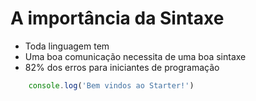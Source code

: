 # A importância da Sintaxe

* Toda linguagem tem
* Uma boa comunicação necessita de uma boa sintaxe
* 82% dos erros para iniciantes de programação

```js
    console.log('Bem vindos ao Starter!')
```